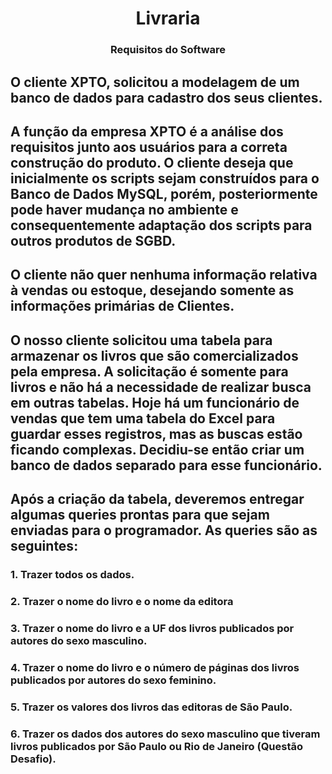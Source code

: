 <h1 align="center">
  Livraria
</h1>

<h3 align="center">
    Requisitos do Software
</h3>

## O cliente __XPTO__, solicitou a modelagem de um banco de dados para cadastro dos seus clientes.
## A função da empresa __XPTO__ é a análise dos requisitos junto aos usuários para a correta construção do produto. O cliente deseja que inicialmente os scripts sejam construídos para o Banco de Dados MySQL, porém, posteriormente pode haver mudança no ambiente e consequentemente adaptação dos scripts para outros produtos de SGBD.
## O cliente não quer nenhuma informação relativa à vendas ou estoque, desejando somente as informações primárias de Clientes.


## O nosso cliente solicitou uma tabela para armazenar os livros que são comercializados pela empresa. A solicitação é somente para livros e não há a necessidade de realizar busca em outras tabelas. Hoje há um funcionário de vendas que tem uma tabela do Excel para guardar esses registros, mas as buscas estão ficando complexas. Decidiu-se então criar um banco de dados separado para esse funcionário.
## Após a criação da tabela, deveremos entregar algumas queries prontas para que sejam enviadas para o programador. As queries são as seguintes:

### 1. Trazer todos os dados.
### 2. Trazer o nome do livro e o nome da editora
### 3. Trazer o nome do livro e a UF dos livros publicados por autores do sexo masculino.
### 4. Trazer o nome do livro e o número de páginas dos livros publicados por autores do sexo feminino.
### 5. Trazer os valores dos livros das editoras de São Paulo.
### 6. Trazer os dados dos autores do sexo masculino que tiveram livros publicados por São Paulo ou Rio de Janeiro (Questão Desafio).

